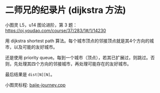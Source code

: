 # 二师兄的纪录片 (dijkstra 方法)

小图灵 L5，u14 图论进阶，第 3 题：https://oj.youdao.com/course/37/283/1#/1/14230

用 dijkstra shortest path 算法。每个城市顶点的邻接顶点就是其4个方向的城市，以及可能的友好城市。

还是使用 priority queue。每到一个城市（顶点），若其已扩展过，则跳过。否则，先处理其四个方向的邻接城市，再处理可能存在的友好城市。

最后结果是 `dist[N][N]`。

小图灵标程: [bajie-journey.cpp](code/bajie-journey.cpp)

